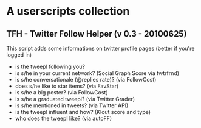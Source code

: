 # A userscripts collection

## TFH - Twitter Follow Helper (v 0.3 - 20100625)
This script adds some informations on twitter profile pages (better if you're logged in)
* is the tweepl following you?
* is s/he in your current network? (Social Graph Score via twtrfrnd)
* is s/he conversationale (@replies rate)? (via FollowCost)
* does s/he like to star items? (via FavStar)
* is s/he a big poster? (via FollowCost)
* is s/he a graduated tweepl? (via Twitter Grader)
* is s/he mentioned in tweets? (via Twitter API)
* is the tweepl influent and how? (Klout score and type)
* who does the tweepl like? (via autoFF)

